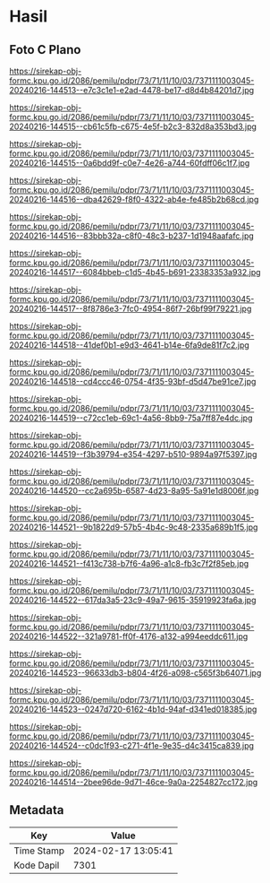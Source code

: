# Hasil

## Foto C Plano

https://sirekap-obj-formc.kpu.go.id/2086/pemilu/pdpr/73/71/11/10/03/7371111003045-20240216-144513--e7c3c1e1-e2ad-4478-be17-d8d4b84201d7.jpg

https://sirekap-obj-formc.kpu.go.id/2086/pemilu/pdpr/73/71/11/10/03/7371111003045-20240216-144515--cb61c5fb-c675-4e5f-b2c3-832d8a353bd3.jpg

https://sirekap-obj-formc.kpu.go.id/2086/pemilu/pdpr/73/71/11/10/03/7371111003045-20240216-144515--0a6bdd9f-c0e7-4e26-a744-60fdff06c1f7.jpg

https://sirekap-obj-formc.kpu.go.id/2086/pemilu/pdpr/73/71/11/10/03/7371111003045-20240216-144516--dba42629-f8f0-4322-ab4e-fe485b2b68cd.jpg

https://sirekap-obj-formc.kpu.go.id/2086/pemilu/pdpr/73/71/11/10/03/7371111003045-20240216-144516--83bbb32a-c8f0-48c3-b237-1d1948aafafc.jpg

https://sirekap-obj-formc.kpu.go.id/2086/pemilu/pdpr/73/71/11/10/03/7371111003045-20240216-144517--6084bbeb-c1d5-4b45-b691-23383353a932.jpg

https://sirekap-obj-formc.kpu.go.id/2086/pemilu/pdpr/73/71/11/10/03/7371111003045-20240216-144517--8f8786e3-7fc0-4954-86f7-26bf99f79221.jpg

https://sirekap-obj-formc.kpu.go.id/2086/pemilu/pdpr/73/71/11/10/03/7371111003045-20240216-144518--41def0b1-e9d3-4641-b14e-6fa9de81f7c2.jpg

https://sirekap-obj-formc.kpu.go.id/2086/pemilu/pdpr/73/71/11/10/03/7371111003045-20240216-144518--cd4ccc46-0754-4f35-93bf-d5d47be91ce7.jpg

https://sirekap-obj-formc.kpu.go.id/2086/pemilu/pdpr/73/71/11/10/03/7371111003045-20240216-144519--c72cc1eb-69c1-4a56-8bb9-75a7ff87e4dc.jpg

https://sirekap-obj-formc.kpu.go.id/2086/pemilu/pdpr/73/71/11/10/03/7371111003045-20240216-144519--f3b39794-e354-4297-b510-9894a97f5397.jpg

https://sirekap-obj-formc.kpu.go.id/2086/pemilu/pdpr/73/71/11/10/03/7371111003045-20240216-144520--cc2a695b-6587-4d23-8a95-5a91e1d8006f.jpg

https://sirekap-obj-formc.kpu.go.id/2086/pemilu/pdpr/73/71/11/10/03/7371111003045-20240216-144521--9b1822d9-57b5-4b4c-9c48-2335a689b1f5.jpg

https://sirekap-obj-formc.kpu.go.id/2086/pemilu/pdpr/73/71/11/10/03/7371111003045-20240216-144521--f413c738-b7f6-4a96-a1c8-fb3c7f2f85eb.jpg

https://sirekap-obj-formc.kpu.go.id/2086/pemilu/pdpr/73/71/11/10/03/7371111003045-20240216-144522--617da3a5-23c9-49a7-9615-35919923fa6a.jpg

https://sirekap-obj-formc.kpu.go.id/2086/pemilu/pdpr/73/71/11/10/03/7371111003045-20240216-144522--321a9781-ff0f-4176-a132-a994eeddc611.jpg

https://sirekap-obj-formc.kpu.go.id/2086/pemilu/pdpr/73/71/11/10/03/7371111003045-20240216-144523--96633db3-b804-4f26-a098-c565f3b64071.jpg

https://sirekap-obj-formc.kpu.go.id/2086/pemilu/pdpr/73/71/11/10/03/7371111003045-20240216-144523--0247d720-6162-4b1d-94af-d341ed018385.jpg

https://sirekap-obj-formc.kpu.go.id/2086/pemilu/pdpr/73/71/11/10/03/7371111003045-20240216-144524--c0dc1f93-c271-4f1e-9e35-d4c3415ca839.jpg

https://sirekap-obj-formc.kpu.go.id/2086/pemilu/pdpr/73/71/11/10/03/7371111003045-20240216-144514--2bee96de-9d71-46ce-9a0a-2254827cc172.jpg


## Metadata

| Key        | Value               |
| ---------- | ------------------- |
| Time Stamp | 2024-02-17 13:05:41 |
| Kode Dapil | 7301                |



